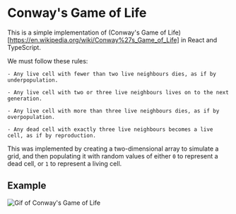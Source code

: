 # Conway's Game of Life

This is a simple implementation of (Conway's Game of Life)[https://en.wikipedia.org/wiki/Conway%27s_Game_of_Life] in React and TypeScript.

We must follow these rules:

```
- Any live cell with fewer than two live neighbours dies, as if by underpopulation.

- Any live cell with two or three live neighbours lives on to the next generation.

- Any live cell with more than three live neighbours dies, as if by overpopulation.

- Any dead cell with exactly three live neighbours becomes a live cell, as if by reproduction.
```

This was implemented by creating a two-dimensional array to simulate a grid, and then populating it with random values of either `0` to represent a dead cell, or `1` to represent a living cell.

## Example

![Gif of Conway's Game of Life](https://i.imgur.com/LEpU7fp.png)
